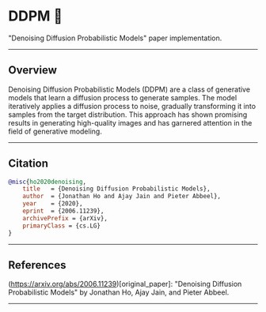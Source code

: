 # DDPM 🎨
"Denoising Diffusion Probabilistic Models" paper implementation. 

---

## Overview
Denoising Diffusion Probabilistic Models (DDPM) are a class of generative models that learn a diffusion process to generate samples. The model iteratively applies a diffusion process to noise, gradually transforming it into samples from the target distribution. This approach has shown promising results in generating high-quality images and has garnered attention in the field of generative modeling.

---

## Citation
```BibTex
@misc{ho2020denoising,
    title   = {Denoising Diffusion Probabilistic Models},
    author  = {Jonathan Ho and Ajay Jain and Pieter Abbeel},
    year    = {2020},
    eprint  = {2006.11239},
    archivePrefix = {arXiv},
    primaryClass = {cs.LG}
}
```

---

## References
(https://arxiv.org/abs/2006.11239)[original_paper]: "Denoising Diffusion Probabilistic Models" by Jonathan Ho, Ajay Jain, and Pieter Abbeel.

---

